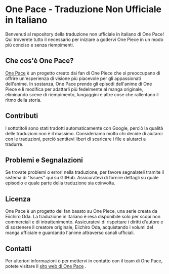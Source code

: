 # One Pace - Traduzione Non Ufficiale in Italiano

Benvenuti al repository della traduzione non ufficiale in italiano di One Pace! Qui troverete tutto il necessario per iniziare a godervi One Piece in un modo più conciso e senza riempimenti.

## Che cos'è One Pace?

[One Pace](https://onepace.net/) è un progetto creato dai fan di One Piece che si preoccupano di offrire un'esperienza di visione più piacevole per gli appassionati dell'anime. In sostanza, One Pace prende gli episodi dell'anime di One Piece e li modifica per adattarli più fedelmente al manga originale, eliminando scene di riempimento, lungaggini e altre cose che rallentano il ritmo della storia.


## Contributi

I sottotitoli sono stati tradotti automaticamente con Google, perciò la qualità delle traduzioni non è il massimo. Consideriamo molto chi decide di aiutarci con le traduzioni, perciò sentitevi liberi di scaricare i file e aiutarci a tradurre.

## Problemi e Segnalazioni

Se trovate problemi o errori nella traduzione, per favore segnalateli tramite il sistema di "Issues" qui su GitHub. Assicuratevi di fornire dettagli su quale episodio e quale parte della traduzione sia coinvolta.

## Licenza

One Pace è un progetto dei fan basato su One Piece, una serie creata da Eiichiro Oda. La traduzione in italiano è resa disponibile solo per scopi non commerciali e di intrattenimento. Assicuratevi di rispettare i diritti d'autore e di sostenere il creatore originale, Eiichiro Oda, acquistando i volumi del manga ufficiale e guardando l'anime attraverso canali ufficiali.

## Contatti

Per ulteriori informazioni o per mettervi in contatto con il team di One Pace, potete visitare il  [sito web di One Pace](https://www.onepace.net) .


